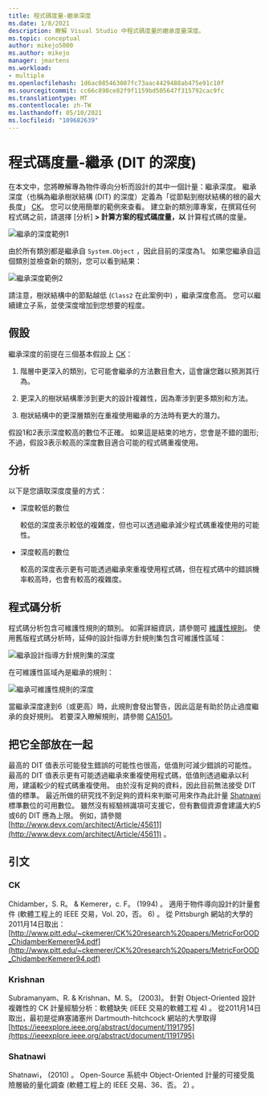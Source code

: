 ```yaml
---
title: 程式碼度量-繼承深度
ms.date: 1/8/2021
description: 瞭解 Visual Studio 中程式碼度量的繼承度量深度。
ms.topic: conceptual
author: mikejo5000
ms.author: mikejo
manager: jmartens
ms.workload:
- multiple
ms.openlocfilehash: 1d6ac085463087fc73aac4429488ab475e91c10f
ms.sourcegitcommit: cc66c898ce82f9f1159bd505647f315792cac9fc
ms.translationtype: MT
ms.contentlocale: zh-TW
ms.lasthandoff: 05/10/2021
ms.locfileid: "109682639"
---
```

# <a name="code-metrics---depth-of-inheritance-dit"></a>程式碼度量-繼承 (DIT 的深度) 

在本文中，您將瞭解專為物件導向分析而設計的其中一個計量：繼承深度。 繼承深度（也稱為繼承樹狀結構 (DIT) 的深度）定義為「從節點到樹狀結構的根的最大長度」 [CK](#ck)。 您可以使用簡單的範例來查看。 建立新的類別庫專案，在撰寫任何程式碼之前，請選擇 [分析] **> 計算方案的程式碼度量，以** 計算程式碼的度量。

![繼承的深度範例1](media/depth-of-inheritance-example-1.png)

由於所有類別都是繼承自 `System.Object` ，因此目前的深度為1。 如果您繼承自這個類別並檢查新的類別，您可以看到結果：

![繼承深度範例2](media/depth-of-inheritance-example-2.png)

請注意，樹狀結構中的節點越低 (`Class2` 在此案例中) ，繼承深度愈高。 您可以繼續建立子系，並使深度增加到您想要的程度。

## <a name="assumptions"></a>假設

繼承深度的前提在三個基本假設上 [CK](#ck)：

1. 階層中更深入的類別，它可能會繼承的方法數目愈大，這會讓您難以預測其行為。

2. 更深入的樹狀結構牽涉到更大的設計複雜性，因為牽涉到更多類別和方法。

3. 樹狀結構中的更深層類別在重複使用繼承的方法時有更大的潛力。

假設1和2表示深度較高的數位不正確。 如果這是結束的地方，您會是不錯的圖形;不過，假設3表示較高的深度數目適合可能的程式碼重複使用。

## <a name="analysis"></a>分析

以下是您讀取深度度量的方式：

- 深度較低的數位

  較低的深度表示較低的複雜度，但也可以透過繼承減少程式碼重複使用的可能性。

- 深度較高的數位

  較高的深度表示更有可能透過繼承來重複使用程式碼，但在程式碼中的錯誤機率較高時，也會有較高的複雜度。

## <a name="code-analysis"></a>程式碼分析

程式碼分析包含可維護性規則的類別。 如需詳細資訊，請參閱可 [維護性規則](/dotnet/fundamentals/code-analysis/quality-rules/maintainability-warnings)。 使用舊版程式碼分析時，延伸的設計指導方針規則集包含可維護性區域：

![繼承設計指導方針規則集的深度](media/depth-of-inheritance-design-guidelines.png)

在可維護性區域內是繼承的規則：

![繼承可維護性規則的深度](media/depth-of-inheritance-maintainability-rule.png)

當繼承深度達到6（或更高）時，此規則會發出警告，因此這是有助於防止過度繼承的良好規則。 若要深入瞭解規則，請參閱 [CA1501](/dotnet/fundamentals/code-analysis/quality-rules/ca1501)。

## <a name="putting-it-all-together"></a>把它全部放在一起

最高的 DIT 值表示可能發生錯誤的可能性也很高，低值則可減少錯誤的可能性。 最高的 DIT 值表示更有可能透過繼承來重複使用程式碼，低值則透過繼承以利用，建議較少的程式碼重複使用。 由於沒有足夠的資料，因此目前無法接受 DIT 值的標準。 最近所做的研究找不到足夠的資料來判斷可用來作為此計量 [Shatnawi](#shatnawi)標準數位的可用數位。 雖然沒有經驗辨識項可支援它，但有數個資源會建議大約5或6的 DIT 應為上限。 例如，請參閱 [http://www.devx.com/architect/Article/45611](http://www.devx.com/architect/Article/45611) 。

## <a name="citations"></a>引文

### <a name="ck"></a>CK

Chidamber，S. R。 & Kemerer，c. F。  (1994) 。 適用于物件導向設計的計量套件 (軟體工程上的 IEEE 交易，Vol. 20，否。 6) 。 從 Pittsburgh 網站的大學的2011月14日取出： [http://www.pitt.edu/~ckemerer/CK%20research%20papers/MetricForOOD_ChidamberKemerer94.pdf](http://www.pitt.edu/~ckemerer/CK%20research%20papers/MetricForOOD_ChidamberKemerer94.pdf)

### <a name="krishnan"></a>Krishnan

Subramanyam、R. & Krishnan、M. S。 (2003)。 針對 Object-Oriented 設計複雜性的 CK 計量經驗分析：軟體缺失 (IEEE 交易的軟體工程 4) 。 從2011月14日取出，最初是從麻塞諸塞州 Dartmouth-hitchcock 網站的大學取得 [https://ieeexplore.ieee.org/abstract/document/1191795](https://ieeexplore.ieee.org/abstract/document/1191795)

### <a name="shatnawi"></a>Shatnawi

Shatnawi， (2010) 。 Open-Source 系統中 Object-Oriented 計量的可接受風險層級的量化調查 (軟體工程上的 IEEE 交易、36、否。 2) 。